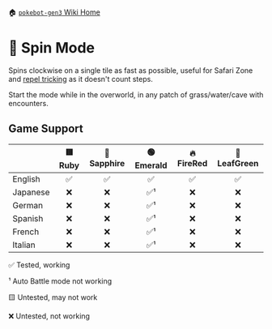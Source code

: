 🏠 [`pokebot-gen3` Wiki Home](../Readme.md)

# 🔄 Spin Mode

Spins clockwise on a single tile as fast as possible, useful for Safari Zone and [repel tricking](https://bulbapedia.bulbagarden.net/wiki/Appendix:Repel_trick) as it doesn't count steps.

Start the mode while in the overworld, in any patch of grass/water/cave with encounters.

## Game Support
|          | 🟥 Ruby | 🔷 Sapphire | 🟢 Emerald | 🔥 FireRed | 🌿 LeafGreen |
|:---------|:-------:|:-----------:|:----------:|:----------:|:------------:|
| English  |    ✅    |      ✅      |     ✅      |     ✅      |      ✅       |
| Japanese |    ❌    |      ❌      |     ✅¹      |     ❌      |      ❌       |
| German   |    ❌    |      ❌      |     ✅¹      |     ❌      |      ❌       |
| Spanish  |    ❌    |      ❌      |     ✅¹      |     ❌      |      ❌       |
| French   |    ❌    |      ❌      |     ✅¹      |     ❌      |      ❌       |
| Italian  |    ❌    |      ❌      |     ✅¹      |     ❌      |      ❌       |

✅ Tested, working

¹ Auto Battle mode not working

🟨 Untested, may not work

❌ Untested, not working